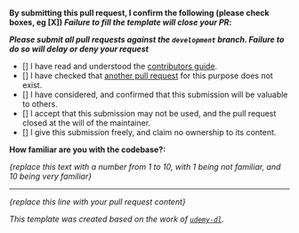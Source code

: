 **By submitting this pull request, I confirm the following (please check boxes, eg [X]) _Failure to fill the template will close your PR_:**

***Please submit all pull requests against the `development` branch. Failure to do so will delay or deny your request***

- [] I have read and understood the [contributors guide](https://github.com/pi-hole/pi-hole/blob/master/CONTRIBUTING.md).
- [] I have checked that [another pull request](https://github.com/pi-hole/pi-hole/pulls) for this purpose does not exist.
- [] I have considered, and confirmed that this submission will be valuable to others.
- [] I accept that this submission may not be used, and the pull request closed at the will of the maintainer.
- [] I give this submission freely, and claim no ownership to its content.

**How familiar are you with the codebase?:**

_{replace this text with a number from 1 to 10, with 1 being not familiar, and 10 being very familiar}_

---
_{replace this line with your pull request content}_


_This template was created based on the work of [`udemy-dl`](https://github.com/nishad/udemy-dl/blob/master/LICENSE)._
